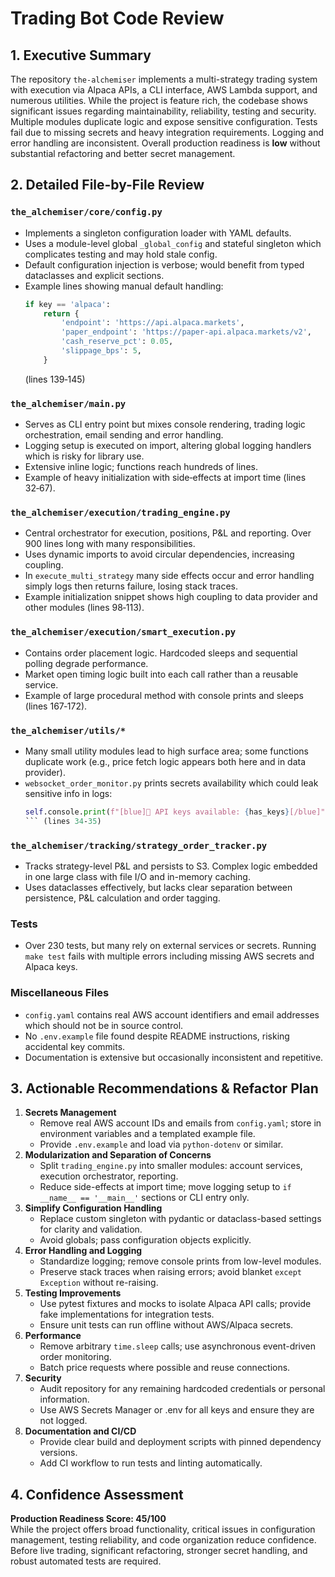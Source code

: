 # Trading Bot Code Review

## 1. Executive Summary

The repository `the-alchemiser` implements a multi-strategy trading system with execution via Alpaca APIs, a CLI interface, AWS Lambda support, and numerous utilities. While the project is feature rich, the codebase shows significant issues regarding maintainability, reliability, testing and security. Multiple modules duplicate logic and expose sensitive configuration. Tests fail due to missing secrets and heavy integration requirements. Logging and error handling are inconsistent. Overall production readiness is **low** without substantial refactoring and better secret management.

## 2. Detailed File-by-File Review

### `the_alchemiser/core/config.py`
- Implements a singleton configuration loader with YAML defaults.
- Uses a module-level global `_global_config` and stateful singleton which complicates testing and may hold stale config.
- Default configuration injection is verbose; would benefit from typed dataclasses and explicit sections.
- Example lines showing manual default handling:
  ```python
  if key == 'alpaca':
      return {
          'endpoint': 'https://api.alpaca.markets',
          'paper_endpoint': 'https://paper-api.alpaca.markets/v2',
          'cash_reserve_pct': 0.05,
          'slippage_bps': 5,
      }
  ```
  (lines 139‑145)

### `the_alchemiser/main.py`
- Serves as CLI entry point but mixes console rendering, trading logic orchestration, email sending and error handling.
- Logging setup is executed on import, altering global logging handlers which is risky for library use.
- Extensive inline logic; functions reach hundreds of lines.
- Example of heavy initialization with side‑effects at import time (lines 32‑67).

### `the_alchemiser/execution/trading_engine.py`
- Central orchestrator for execution, positions, P&L and reporting. Over 900 lines long with many responsibilities.
- Uses dynamic imports to avoid circular dependencies, increasing coupling.
- In `execute_multi_strategy` many side effects occur and error handling simply logs then returns failure, losing stack traces.
- Example initialization snippet shows high coupling to data provider and other modules (lines 98‑113).

### `the_alchemiser/execution/smart_execution.py`
- Contains order placement logic. Hardcoded sleeps and sequential polling degrade performance.
- Market open timing logic built into each call rather than a reusable service.
- Example of large procedural method with console prints and sleeps (lines 167‑172).

### `the_alchemiser/utils/*`
- Many small utility modules lead to high surface area; some functions duplicate work (e.g., price fetch logic appears both here and in data provider).
- `websocket_order_monitor.py` prints secrets availability which could leak sensitive info in logs:
  ```python
  self.console.print(f"[blue]🔑 API keys available: {has_keys}[/blue]")
  ``` (lines 34‑35)

### `the_alchemiser/tracking/strategy_order_tracker.py`
- Tracks strategy-level P&L and persists to S3. Complex logic embedded in one large class with file I/O and in-memory caching.
- Uses dataclasses effectively, but lacks clear separation between persistence, P&L calculation and order tagging.

### Tests
- Over 230 tests, but many rely on external services or secrets. Running `make test` fails with multiple errors including missing AWS secrets and Alpaca keys.

### Miscellaneous Files
- `config.yaml` contains real AWS account identifiers and email addresses which should not be in source control.
- No `.env.example` file found despite README instructions, risking accidental key commits.
- Documentation is extensive but occasionally inconsistent and repetitive.

## 3. Actionable Recommendations & Refactor Plan

1. **Secrets Management**
   - Remove real AWS account IDs and emails from `config.yaml`; store in environment variables and a templated example file.
   - Provide `.env.example` and load via `python-dotenv` or similar.
2. **Modularization and Separation of Concerns**
   - Split `trading_engine.py` into smaller modules: account services, execution orchestrator, reporting.
   - Reduce side-effects at import time; move logging setup to `if __name__ == '__main__'` sections or CLI entry only.
3. **Simplify Configuration Handling**
   - Replace custom singleton with pydantic or dataclass-based settings for clarity and validation.
   - Avoid globals; pass configuration objects explicitly.
4. **Error Handling and Logging**
   - Standardize logging; remove console prints from low-level modules.
   - Preserve stack traces when raising errors; avoid blanket `except Exception` without re-raising.
5. **Testing Improvements**
   - Use pytest fixtures and mocks to isolate Alpaca API calls; provide fake implementations for integration tests.
   - Ensure unit tests can run offline without AWS/Alpaca secrets.
6. **Performance**
   - Remove arbitrary `time.sleep` calls; use asynchronous event-driven order monitoring.
   - Batch price requests where possible and reuse connections.
7. **Security**
   - Audit repository for any remaining hardcoded credentials or personal information.
   - Use AWS Secrets Manager or .env for all keys and ensure they are not logged.
8. **Documentation and CI/CD**
   - Provide clear build and deployment scripts with pinned dependency versions.
   - Add CI workflow to run tests and linting automatically.

## 4. Confidence Assessment

**Production Readiness Score: 45/100**  
While the project offers broad functionality, critical issues in configuration management, testing reliability, and code organization reduce confidence. Before live trading, significant refactoring, stronger secret handling, and robust automated tests are required.

